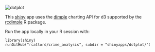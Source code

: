 ![dotplot](https://github.com/rcatlord/crime_analysis/blob/master/GIFs/dotplot.gif)

This [shiny](http://shiny.rstudio.com) app uses the [dimple](http://dimplejs.org) charting API for d3 supported by the [rcdimple](https://github.com/timelyportfolio/rcdimple) R package.

Run the app locally in your R session with:

```
library(shiny)
runGitHub("rcatlord/crime_analysis", subdir = "shinyapps/dotplot/")
```
